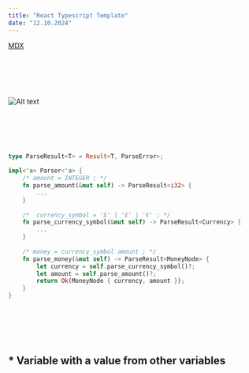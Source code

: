 ```yaml
---
title: "React Typescript Template"
date: "12.10.2024"
---
```


[MDX](https://mdxjs.com "title")

\
&nbsp;
\
&nbsp;
\
&nbsp;

![Alt text](https://raw.githubusercontent.com/haorocks/devlog/main/posts/12-10-2024-react-typescript-template/airbnb.jpeg "title")

\
&nbsp;
\
&nbsp;
\
&nbsp;

```rust
type ParseResult<T> = Result<T, ParseError>;
 
impl<'a> Parser<'a> {
    /* amount = INTEGER ; */
    fn parse_amount(&mut self) -> ParseResult<i32> {
        ...
    }
 
    /* 	currency_symbol = '$' | '£' | '€' ; */
    fn parse_currency_symbol(&mut self) -> ParseResult<Currency> {
        ...
    }
 
    /* money = currency_symbol amount ; */
    fn parse_money(&mut self) -> ParseResult<MoneyNode> {
        let currency = self.parse_currency_symbol()?;
        let amount = self.parse_amount()?;
        return Ok(MoneyNode { currency, amount });
    }
}
```
\
&nbsp;
\
&nbsp;
\
&nbsp;

## * Variable with a value from other variables
